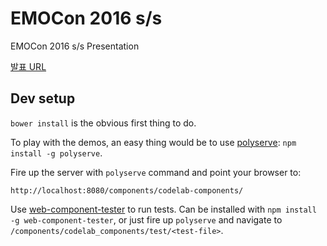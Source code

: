 # EMOCon 2016 s/s

EMOCon 2016 s/s Presentation

[발표 URL](http://pluu.github.io/EMOCon2016ss-NotAwesome)

## Dev setup

`bower install` is the obvious first thing to do.

To play with the demos, an easy thing would be to use
[polyserve](https://github.com/PolymerLabs/polyserve):
`npm install -g polyserve`.

Fire up the server with `polyserve` command and point your browser to:

    http://localhost:8080/components/codelab-components/

Use [web-component-tester](https://github.com/Polymer/web-component-tester) to run tests.
Can be installed with `npm install -g web-component-tester`, or just fire up `polyserve`
and navigate to `/components/codelab_components/test/<test-file>`.
